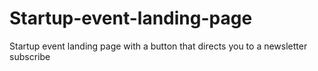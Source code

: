 # Startup-event-landing-page
Startup event landing page with a button that directs you to a newsletter subscribe
